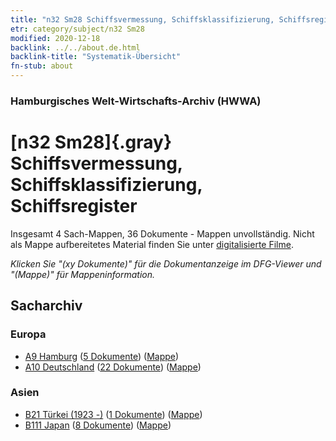 ```yaml
---
title: "n32 Sm28 Schiffsvermessung, Schiffsklassifizierung, Schiffsregister"
etr: category/subject/n32 Sm28
modified: 2020-12-18
backlink: ../../about.de.html
backlink-title: "Systematik-Übersicht"
fn-stub: about
---
```


### Hamburgisches Welt-Wirtschafts-Archiv (HWWA)
# [n32 Sm28]{.gray}&#8201; Schiffsvermessung, Schiffsklassifizierung, Schiffsregister&#160; 




Insgesamt 4 Sach-Mappen, 36 Dokumente - Mappen unvollständig.
Nicht als Mappe aufbereitetes Material finden Sie unter [digitalisierte Filme](/film/h1_sh).

_Klicken Sie "(xy Dokumente)" für die Dokumentanzeige im DFG-Viewer und "(Mappe)" für Mappeninformation._

## Sacharchiv




### Europa

- [A9 Hamburg](../../../geo/about.de.html#A9) (<a href="https://dfg-viewer.de/show/?tx_dlf[id]=https://pm20.zbw.eu/mets/sh/1409xx/140905/1456xx/145602/public.mets.de.xml" target="_blank">5 Dokumente</a>) ([Mappe](http://purl.org/pressemappe20/folder/sh/140905,145602))
- [A10 Deutschland](../../../geo/about.de.html#A10) (<a href="https://dfg-viewer.de/show/?tx_dlf[id]=https://pm20.zbw.eu/mets/sh/1261xx/126128/1456xx/145602/public.mets.de.xml" target="_blank">22 Dokumente</a>) ([Mappe](http://purl.org/pressemappe20/folder/sh/126128,145602))

### Asien

- [B21 Türkei (1923 -)](../../../geo/about.de.html#B21) (<a href="https://dfg-viewer.de/show/?tx_dlf[id]=https://pm20.zbw.eu/mets/sh/1411xx/141111/1456xx/145602/public.mets.de.xml" target="_blank">1 Dokumente</a>) ([Mappe](http://purl.org/pressemappe20/folder/sh/141111,145602))
- [B111 Japan](../../../geo/about.de.html#B111) (<a href="https://dfg-viewer.de/show/?tx_dlf[id]=https://pm20.zbw.eu/mets/sh/1412xx/141272/1456xx/145602/public.mets.de.xml" target="_blank">8 Dokumente</a>) ([Mappe](http://purl.org/pressemappe20/folder/sh/141272,145602))


